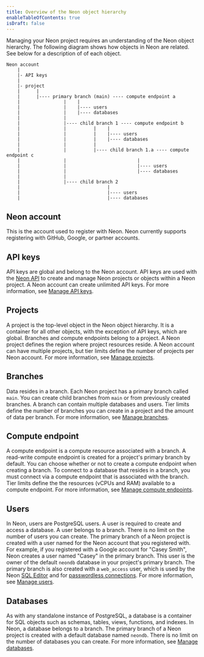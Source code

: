```yaml
---
title: Overview of the Neon object hierarchy
enableTableOfContents: true
isDraft: false
---
```

Managing your Neon project requires an understanding of the Neon object hierarchy. The following diagram shows how objects in Neon are related. See below for a description of of each object.

```text
Neon account
    |
    |- API keys
    | 
    |- project 
    |      |
    |      |---- primary branch (main) ---- compute endpoint a
    |                |    |
    |                |    |---- users
    |                |    |---- databases           
    |                |                         
    |                |---- child branch 1 ---- compute endpoint b 
    |                |          |    |
    |                |          |    |---- users
    |                |          |    |---- databases   
    |                |          |
    |                |          |---- child branch 1.a ---- compute endpoint c 
    |                |                          |
    |                |                          |---- users
    |                |                          |---- databases
    |                |
    |                |---- child branch 2 
    |                                |
    |                                |---- users
    |                                |---- databases
```

## Neon account

This is the account used to register with Neon. Neon currently supports registering with GitHub, Google, or partner accounts.

## API keys

API keys are global and belong to the Neon account. API keys are used with the [Neon API](/docs/reference/api-reference) to create and manage Neon projects or objects within a Neon project. A Neon account can create unlimited API keys. For more information, see [Manage API keys](/docs/manage/api-keys).

## Projects

A project is the top-level object in the Neon object hierarchy. It is a container for all other objects, with the exception of API keys, which are global. Branches and compute endpoints belong to a project. A Neon project defines the region where project resources reside. A Neon account can have multiple projects, but tier limits define the number of projects per Neon account. For more information, see [Manage projects](/docs/manage/projects).

## Branches

Data resides in a branch. Each Neon project has a primary branch called `main`. You can create child branches from `main` or from previously created branches. A branch can contain multiple databases and users. Tier limits define the number of branches you can create in a project and the amount of data per branch. For more information, see [Manage branches](/docs/manage/branches).

## Compute endpoint

A compute endpoint is a compute resource associated with a branch. A read-write compute endpoint is created for a project's primary branch by default. You can choose whether or not to create a compute endpoint when creating a branch. To connect to a database that resides in a branch, you must connect via a compute endpoint that is associated with the branch. Tier limits define the the resources (vCPUs and RAM) available to a compute endpoint. For more information, see [Manage compute endpoints](/docs/manage/endpoints).

## Users

In Neon, users are PostgreSQL users. A user is required to create and access a database. A user belongs to a branch. There is no limit on the number of users you can create. The primary branch of a Neon project is created with a user named for the Neon account that you registered with. For example, if you registered with a Google account for "Casey Smith", Neon creates a user named "Casey" in the primary branch. This user is the owner of the default `neondb` database in your project's primary branch. The primary branch is also created with a `web_access` user, which is used by the Neon [SQL Editor](/docs/get-started-with-neon/query-with-neon-sql-editor) and for [passwordless connections](/docs/connect/passwordless-connect). For more information, see [Manage users](/docs/manage/users).

## Databases

As with any standalone instance of PostgreSQL, a database is a container for SQL objects such as schemas, tables, views, functions, and indexes. In Neon, a database belongs to a branch. The primary branch of a Neon project is created with a default database named `neondb`. There is no limit on the number of databases you can create. For more information, see [Manage databases](/docs/manage/databases).
